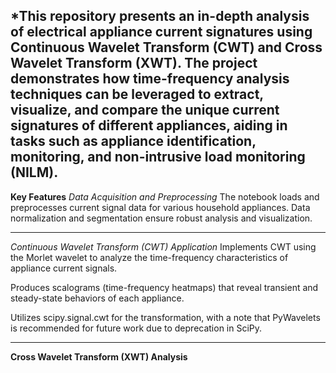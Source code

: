 *This repository presents an in-depth analysis of electrical appliance current signatures using Continuous Wavelet Transform (CWT) and Cross Wavelet Transform (XWT). The project demonstrates how time-frequency analysis techniques can be leveraged to extract, visualize, and compare the unique current signatures of different appliances, aiding in tasks such as appliance identification, monitoring, and non-intrusive load monitoring (NILM).
---

**Key Features**
*Data Acquisition and Preprocessing*
The notebook loads and preprocesses current signal data for various household appliances. Data normalization and segmentation ensure robust analysis and visualization.

---
*Continuous Wavelet Transform (CWT) Application*
Implements CWT using the Morlet wavelet to analyze the time-frequency characteristics of appliance current signals.

Produces scalograms (time-frequency heatmaps) that reveal transient and steady-state behaviors of each appliance.

Utilizes scipy.signal.cwt for the transformation, with a note that PyWavelets is recommended for future work due to deprecation in SciPy.

---
**Cross Wavelet Transform (XWT) Analysis**
